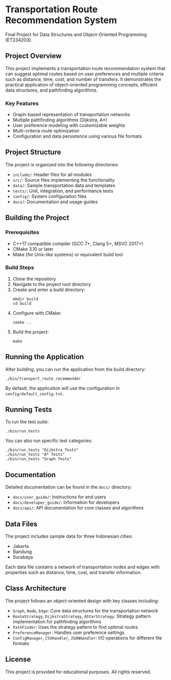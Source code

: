 # Transportation Route Recommendation System

Final Project for Data Structures and Object-Oriented Programming (ET234203).

## Project Overview

This project implements a transportation route recommendation system that can suggest optimal routes based on user preferences and multiple criteria such as distance, time, cost, and number of transfers. It demonstrates the practical application of object-oriented programming concepts, efficient data structures, and pathfinding algorithms.

### Key Features

- Graph-based representation of transportation networks
- Multiple pathfinding algorithms (Dijkstra, A*)
- User preference modeling with customizable weights
- Multi-criteria route optimization
- Configuration and data persistence using various file formats

## Project Structure

The project is organized into the following directories:

- `include/`: Header files for all modules
- `src/`: Source files implementing the functionality
- `data/`: Sample transportation data and templates
- `tests/`: Unit, integration, and performance tests
- `config/`: System configuration files
- `docs/`: Documentation and usage guides

## Building the Project

### Prerequisites

- C++17 compatible compiler (GCC 7+, Clang 5+, MSVC 2017+)
- CMake 3.10 or later
- Make (for Unix-like systems) or equivalent build tool

### Build Steps

1. Clone the repository
2. Navigate to the project root directory
3. Create and enter a build directory:
   ```
   mkdir build
   cd build
   ```
4. Configure with CMake:
   ```
   cmake ..
   ```
5. Build the project:
   ```
   make
   ```

## Running the Application

After building, you can run the application from the build directory:

```
./bin/transport_route_recommender
```

By default, the application will use the configuration in `config/default_config.txt`.

## Running Tests

To run the test suite:

```
./bin/run_tests
```

You can also run specific test categories:

```
./bin/run_tests "Dijkstra Tests"
./bin/run_tests "A* Tests"
./bin/run_tests "Graph Tests"
```

## Documentation

Detailed documentation can be found in the `docs/` directory:

- `docs/user_guide/`: Instructions for end users
- `docs/developer_guide/`: Information for developers
- `docs/api/`: API documentation for core classes and algorithms

## Data Files

The project includes sample data for three Indonesian cities:

- Jakarta
- Bandung
- Surabaya

Each data file contains a network of transportation nodes and edges with properties such as distance, time, cost, and transfer information.

## Class Architecture

The project follows an object-oriented design with key classes including:

- `Graph`, `Node`, `Edge`: Core data structures for the transportation network
- `RouteStrategy`, `DijkstraStrategy`, `AStarStrategy`: Strategy pattern implementation for pathfinding algorithms
- `PathFinder`: Uses the strategy pattern to find optimal routes
- `PreferenceManager`: Handles user preference settings
- `ConfigManager`, `CSVHandler`, `JSONHandler`: I/O operations for different file formats

## License

This project is provided for educational purposes. All rights reserved.
